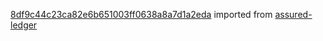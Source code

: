[8df9c44c23ca82e6b651003ff0638a8a7d1a2eda](https://github.com/insolar/assured-ledger/commit/8df9c44c23ca82e6b651003ff0638a8a7d1a2eda) imported from [assured-ledger](https://github.com/insolar/assured-ledger)
